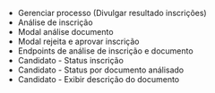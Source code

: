 - Gerenciar processo (Divulgar resultado inscrições)
- Análise de inscrição
- Modal análise documento
- Modal rejeita e aprovar inscrição
- Endpoints de análise de inscrição e documento
- Candidato - Status inscrição
- Candidato - Status por documento análisado
- Candidato - Exibir descrição do documento